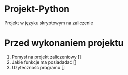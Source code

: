 # Projekt-Python
Projekt w języku skryptowym na zaliczenie

# Przed wykonaniem projektu 
1. Pomysł na projekt zaliczeniowy []
2. Jakie funkcje ma posiadadać []
3. Użyteczność programu []

